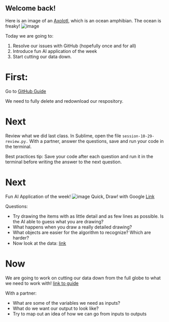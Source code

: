## Welcome back!
Here is an image of an [Axolotl](https://en.wikipedia.org/wiki/Axolotl), which is an ocean amphibian. The ocean is freaky!
![image](https://miro.medium.com/max/4000/0*iuIOwN_3ImJ3KLEK.jpg)

Today we are going to:
1. Resolve our issues with GitHub (hopefully once and for all)
2. Introduce fun AI application of the week
3. Start cutting our data down. 

# First:
Go to [GitHub Guide](https://github.com/madesai22/ocean-ml/blob/master/githubguide.md)

We need to fully delete and redownload our respository.

# Next
Review what we did last class. In Sublime, open the file `session-10-29-review.py.` With a partner, answer the questions, save and run your code in the terminal. 

Best practices tip: Save your code after each question and run it in the terminal before writing the answer to the next question.

# Next
Fun AI Application of the week!
![image](https://1.bp.blogspot.com/-X0o-v6SQXtI/WO6R8X22wlI/AAAAAAAABts/Qbvu5QoVwZIfKB-zEV7Po_Juh9AqEb28gCLcB/w1200-h630-p-k-no-nu/twitter_cover.png)
Quick, Draw! with Google [Link](https://quickdraw.withgoogle.com)

Questions:
* Try drawing the items with as little detail and as few lines as possible. Is the AI able to guess what you are drawing? 
* What happens when you draw a really detailed drawing?
* What objects are easier for the algorithm to recognize? Which are harder?
* Now look at the data: [link](https://quickdraw.withgoogle.com/data)

# Now
We are going to work on cutting our data down from the full globe to what we need to work with!
[link to guide](https://github.com/madesai22/ocean-ml/blob/master/cutting_data.md)

With a partner:
* What are some of the variables we need as inputs?
* What do we want our output to look like?
* Try to map out an idea of how we can go from inputs to outputs